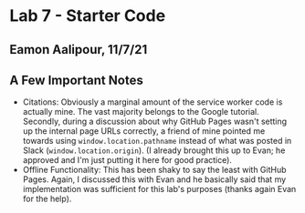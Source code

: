 # Lab 7 - Starter Code

## Eamon Aalipour, 11/7/21

## A Few Important Notes

- Citations: Obviously a marginal amount of the service worker code is actually mine. The vast majority belongs to the Google tutorial. Secondly, during a discussion about why GitHub Pages wasn't setting up the internal page URLs correctly, a friend of mine pointed me towards using `window.location.pathname` instead of what was posted in Slack (`window.location.origin`). (I already brought this up to Evan; he approved and I'm just putting it here for good practice).
- Offline Functionality: This has been shaky to say the least with GitHub Pages. Again, I discussed this with Evan and he basically said that my implementation was sufficient for this lab's purposes (thanks again Evan for the help).
